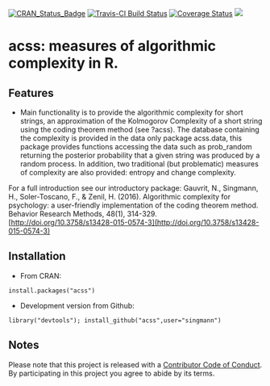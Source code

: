 [![CRAN_Status_Badge](http://www.r-pkg.org/badges/version/acss)](http://cran.r-project.org/package=acss)
[![Travis-CI Build Status](https://travis-ci.org/singmann/acss.svg?branch=master)](https://travis-ci.org/singmann/acss)
[![Coverage Status](https://img.shields.io/codecov/c/github/singmann/acss/master.svg)](https://codecov.io/github/singmann/acss?branch=master)
![](http://cranlogs.r-pkg.org/badges/acss)

acss: measures of algorithmic complexity in R. 
====

## Features

* Main functionality is to provide the algorithmic complexity for short strings, an approximation of the Kolmogorov Complexity of a short string using the coding theorem method (see ?acss). The database containing the complexity is provided in the data only package acss.data, this package provides functions accessing the data such as prob_random returning the posterior probability that a given string was produced by a random process. In addition, two traditional (but problematic) measures of complexity are also provided: entropy and change complexity.

For a full introduction see our introductory package:
Gauvrit, N., Singmann, H., Soler-Toscano, F., & Zenil, H. (2016). Algorithmic complexity for psychology: a user-friendly implementation of the coding theorem method. Behavior Research Methods, 48(1), 314-329. [http://doi.org/10.3758/s13428-015-0574-3](http://doi.org/10.3758/s13428-015-0574-3)

## Installation

* From CRAN:
```
install.packages("acss")
```

* Development version from Github:
```
library("devtools"); install_github("acss",user="singmann")
```

## Notes

Please note that this project is released with a [Contributor Code of Conduct](CONDUCT.md). By participating in this project you agree to abide by its terms.
